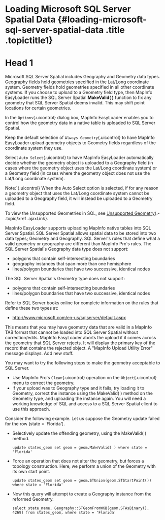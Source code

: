 Loading Microsoft SQL Server Spatial Data {#loading-microsoft-sql-server-spatial-data .title .topictitle1}
=========================================

# Head 1

Microsoft SQL Server Spatial includes Geography and Geometry data types. Geography fields hold geometries specified in the Lat/Long coordinate system. Geometry fields hold geometries specified in all other coordinate systems. If you choose to upload to a Geometry field type, then MapInfo EasyLoader runs the SQL Server Spatial **MakeValid( )** function to fix any geometry that SQL Server Spatial deems invalid. This may shift point locations for certain geometries.

In the `Options`{.uicontrol} dialog box, MapInfo EasyLoader enables you to control how the geometry data in a native table is uploaded to SQL Server Spatial.

Keep the default selection of `Always Geometry`{.uicontrol} to have MapInfo EasyLoader upload geometry objects to Geometry fields regardless of the coordinate system they use.

Select `Auto Select`{.uicontrol} to have MapInfo EasyLoader automatically decide whether the geometry object is uploaded to a Geography field (in cases where the geometry object uses the Lat/Long coordinate system) or a Geometry field (in cases where the geometry object does not use the Lat/Long coordinate system).

<span class="notetitle">Note:`{.uicontrol} When the Auto Select option is selected, if for any reason a geometry object that uses the Lat/Long coordinate system cannot be uploaded to a Geography field, it will instead be uploaded to a Geometry field.

To view the Unsupported Geometries in SQL, see [Unsupported Geometry](guide/uploading/unsupportedgeometry.html){.- .topic/xref .ajaxLink}.

MapInfo EasyLoader supports uploading MapInfo native tables into SQL Server Spatial. SQL Server Spatial allows spatial data to be stored into two data types; Geometry and Geography. SQL Server's rules that define what a valid geometry or geography are different than MapInfo Pro's rules. The SQL Server Spatial's Geography data type does not support:

-   polygons that contain self-intersecting boundaries
-   geography instances that span more than one hemisphere
-   lines/polygon boundaries that have two successive, identical nodes

The SQL Server Spatial's Geometry type does not support:

-   polygons that contain self-intersecting boundaries
-   lines/polygon boundaries that have two successive, identical nodes

Refer to SQL Server books online for complete information on the rules that define these two types at:

-   <http://www.microsoft.com/en-us/sqlserver/default.aspx>

This means that you may have geometry data that are valid in a MapInfo TAB format that cannot be loaded into SQL Server Spatial without correction/edits. MapInfo EasyLoader aborts the upload if it comes across the geometry that SQL Server rejects. It will display the primary key of the record that contains the rejected object. A "MapInfo Upload Utility Error" message displays. Add new stuff.

You may want to try the following steps to make the geometry acceptable to SQL Server.

-   Use MapInfo Pro's `Clean`{.uicontrol} operation on the `Object`{.uicontrol} menu to correct the geometry.
-   If your upload was to Geography type and it fails, try loading it to Geometry, correct the instance using the MakeValid( ) method on the Geometry type, and uploading the instance again. You will need a working knowledge of SQL and access to a SQL Server Spatial client to use this approach.

Consider the following example. Let us suppose the Geometry update failed for the row (state = 'Florida').

-   Selectively update the offending geometry, using the MakeValid( ) method.

    ``` {.pre .codeblock}
    update states_geom set geom = geom.MakeValid( ) where state = 'Florida'
    ```

-   Force an operation that does not alter the geometry, but forces a topology construction. Here, we perform a union of the Geometry with its own start point.

    ``` {.pre .codeblock}
    update states_geom set geom = geom.STUnion(geom.STStartPoint()) where state = 'Florida'
    ```

-   Now this query will attempt to create a Geography instance from the reformed Geometry.

    ``` {.pre .codeblock}
    select state_name, Geography::STGeomFromWKB(geom.STAsBinary(), 4269) from states_geom, where state = 'Florida'
    ```

